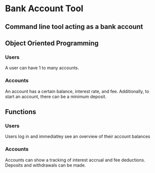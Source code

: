 # Bank Account Tool

## Command line tool acting as a bank account

## Object Oriented Programming

### Users
A user can have 1 to many accounts.

### Accounts
An account has a certain balance, interest rate, and fee. Additionally, to start an account, there can be a minimum deposit.

## Functions

### Users
Users log in and immediatley see an overview of their account balances

### Accounts
Accounts can show a tracking of interest accrual and fee deductions.
Deposits and withdrawals can be made.

